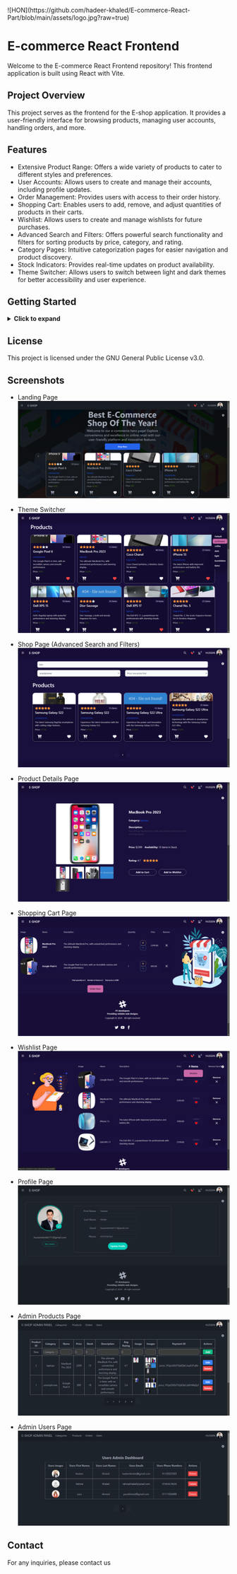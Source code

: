   <br>
  ![HON](https://github.com/hadeer-khaled/E-commerce-React-Part/blob/main/assets/logo.jpg?raw=true)
  <br>
  
# E-commerce React Frontend

Welcome to the E-commerce React Frontend repository! This frontend application is built using React with Vite.

## Project Overview

This project serves as the frontend for the E-shop application. It provides a user-friendly interface for browsing products, managing user accounts, handling orders, and more.

## Features

- Extensive Product Range: Offers a wide variety of products to cater to different styles and preferences.
- User Accounts: Allows users to create and manage their accounts, including profile updates.
- Order Management: Provides users with access to their order history.
- Shopping Cart: Enables users to add, remove, and adjust quantities of products in their carts.
- Wishlist: Allows users to create and manage wishlists for future purchases.
- Advanced Search and Filters: Offers powerful search functionality and filters for sorting products by price, category, and rating.
- Category Pages: Intuitive categorization pages for easier navigation and product discovery.
- Stock Indicators: Provides real-time updates on product availability.
- Theme Switcher: Allows users to switch between light and dark themes for better accessibility and user experience.

## Getting Started

<details>
  <summary><strong>Click to expand</strong></summary>

  ### Prerequisites
  
  - Node.js and npm installed on your machine.

  ### Installation

  1. Clone the repository:
     ```bash
     git clone https://github.com/hadeer-khaled/E-commerce-React-Part.git
     ```

  2. Navigate to the project directory:
     ```bash
     cd E-commerce-React-Part
     ```

  3. Install dependencies:
     ```bash
     npm install
     ```

  ### Run the Application

  1. Start the development server:
     ```bash
     npm run dev
     ```

  2. Open your browser and go to [http://localhost:5173](http://localhost:5173) to view the application.

</details>

## License

This project is licensed under the GNU General Public License v3.0.

## Screenshots

- Landing Page
  <br>
  ![Landing Page](https://raw.githubusercontent.com/hadeer-khaled/E-commerce-React-Part/main/assets/1-landing_page2.png)
  <br>

- Theme Switcher
  <br>
  ![Theme Switcher](https://raw.githubusercontent.com/hadeer-khaled/E-commerce-React-Part/main/assets/3-theme.png)
  <br>

- Shop Page (Advanced Search and Filters)
  <br>
  ![Shop Page](https://raw.githubusercontent.com/hadeer-khaled/E-commerce-React-Part/main/assets/5-shop.png)
  <br>

- Product Details Page
  <br>
  ![Product Details Page](https://raw.githubusercontent.com/hadeer-khaled/E-commerce-React-Part/main/assets/6-product_details.png)
  <br>

- Shopping Cart Page
  <br>
  ![Shopping Cart Page](https://github.com/hadeer-khaled/E-commerce-React-Part/blob/main/assets/9-cart.png?raw=true)
  <br>

- Wishlist Page
  <br>
  ![Wishlist Page](https://github.com/hadeer-khaled/E-commerce-React-Part/blob/main/assets/8-wishlist.png?raw=true)
  <br>
  
- Profile Page
  <br>
  ![Profile Page](https://raw.githubusercontent.com/hadeer-khaled/E-commerce-React-Part/main/assets/11-profile.png)
  <br>

- Admin Products Page
  <br>
  ![Admin Products Page](https://raw.githubusercontent.com/hadeer-khaled/E-commerce-React-Part/main/assets/12-admin_products2.png)
  <br>

- Admin Users Page
  <br>
  ![Admin Users Page](https://raw.githubusercontent.com/hadeer-khaled/E-commerce-React-Part/main/assets/13-admin_users2.png)
  <br>

## Contact

For any inquiries, please contact us
